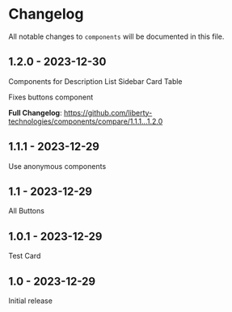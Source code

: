 # Changelog

All notable changes to `components` will be documented in this file.

## 1.2.0 - 2023-12-30

Components for
Description List
Sidebar
Card
Table

Fixes buttons component

**Full Changelog**: https://github.com/liberty-technologies/components/compare/1.1.1...1.2.0

## 1.1.1 - 2023-12-29

Use anonymous components

## 1.1 - 2023-12-29

All Buttons

## 1.0.1 - 2023-12-29

Test Card

## 1.0 - 2023-12-29

Initial release
